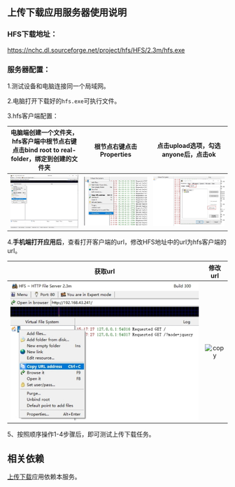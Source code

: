 ## 上传下载应用服务器使用说明

### HFS下载地址：

https://nchc.dl.sourceforge.net/project/hfs/HFS/2.3m/hfs.exe

### 服务器配置：

1.测试设备和电脑连接同一个局域网。

2.电脑打开下载好的`hfs.exe`可执行文件。

3.hfs客户端配置：

| 电脑端创建一个文件夹，hfs客户端中根节点右键点击bind root to real-folder，绑定到创建的文件夹 | 根节点右键点击Properties | 点击upload选项，勾选anyone后，点击ok |
| ------------------------------------------------------------ | ------------------------ | ------------------------------------ |
| ![bind](src/bind.png)                                        | ![bind](src/prop.png)    | ![bind](src/permission.png)          |

4.**手机端打开应用后**，查看打开客户端的url，修改HFS地址中的url为hfs客户端的url。

|          获取url          |          修改url          |
| :-----------------------: | :-----------------------: |
| ![copy](src/copy_url.png) | ![copy](src/past_url.jpg) |

5、按照顺序操作1-4步骤后，即可测试上传下载任务。

## 相关依赖

[上传下载](..)应用依赖本服务。